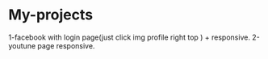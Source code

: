 # My-projects
1-facebook with login page(just click img profile right top ) + responsive.
2-youtune page responsive.
